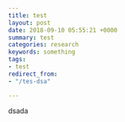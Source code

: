 ```yaml
---
title: test
layout: post
date: 2018-09-10 05:55:21 +0000
summary: test
categories: research
keywords: something
tags:
- test
redirect_from:
- "/tes-dsa"

---
```

dsada
